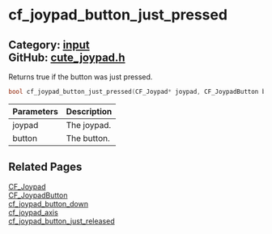[](../header.md ':include')

# cf_joypad_button_just_pressed

Category: [input](/api_reference?id=input)  
GitHub: [cute_joypad.h](https://github.com/RandyGaul/cute_framework/blob/master/include/cute_joypad.h)  
---

Returns true if the button was just pressed.

```cpp
bool cf_joypad_button_just_pressed(CF_Joypad* joypad, CF_JoypadButton button);
```

Parameters | Description
--- | ---
joypad | The joypad.
button | The button.

## Related Pages

[CF_Joypad](/input/cf_joypad.md)  
[CF_JoypadButton](/input/cf_joypadbutton.md)  
[cf_joypad_button_down](/input/cf_joypad_button_down.md)  
[cf_joypad_axis](/input/cf_joypad_axis.md)  
[cf_joypad_button_just_released](/input/cf_joypad_button_just_released.md)  
